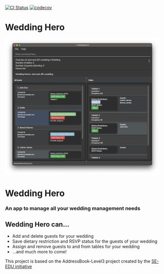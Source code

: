 [![CI Status](https://github.com/AY2425S2-CS2103T-F12-3/tp/workflows/Java%20CI/badge.svg)](https://github.com/AY2425S2-CS2103T-F12-3/tp/actions)
[![codecov](https://codecov.io/gh/AY2425S2-CS2103T-F12-3/tp/graph/badge.svg?token=2QPQ134JD5)](https://codecov.io/gh/AY2425S2-CS2103T-F12-3/tp)

# Wedding Hero

![Ui](docs/images/Ui.png)
# Wedding Hero
### An app to manage all your wedding management needs

## Wedding Hero can...
* Add and delete guests for your wedding
* Save dietary restriction and RSVP status for the guests of your wedding
* Assign and remove guests to and from tables for your wedding
* ...and much more to come!

This project is based on the AddressBook-Level3 project created by the [SE-EDU initiative](https://se-education.org)
